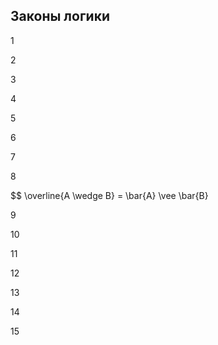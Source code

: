 ## Законы логики


1



2



3



4



5



6



7



8

$$ \overline{A \wedge B} = \bar{A} \vee \bar{B} 

9



10



11



12



13



14



15


